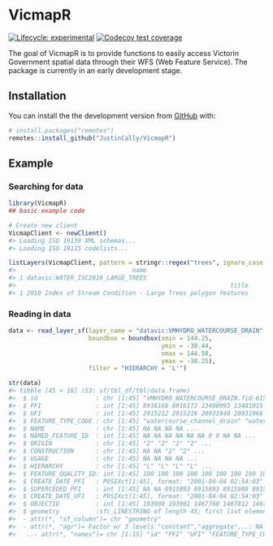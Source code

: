 
<!-- README.md is generated from README.Rmd. Please edit that file -->

# VicmapR

<!-- badges: start -->

[![Lifecycle:
experimental](https://img.shields.io/badge/lifecycle-experimental-orange.svg)](https://www.tidyverse.org/lifecycle/#experimental)
[![Codecov test
coverage](https://codecov.io/gh/JustinCally/VicmapR/branch/master/graph/badge.svg)](https://codecov.io/gh/JustinCally/VicmapR?branch=master)
<!-- badges: end -->

The goal of VicmapR is to provide functions to easily access Victorin
Government spatial data through their WFS (Web Feature Service). The
package is currently in an early development stage.

## Installation

You can install the the development version from
[GitHub](https://github.com/) with:

``` r
# install.packages("remotes")
remotes::install_github("JustinCally/VicmapR")
```

## Example

### Searching for data

``` r
library(VicmapR)
## basic example code

# Create new client
VicmapClient <- newClient()
#> Loading ISO 19139 XML schemas...
#> Loading ISO 19115 codelists...

listLayers(VicmapClient, pattern = stringr::regex("trees", ignore_case = T))
#>                                name
#> 1 datavic:WATER_ISC2010_LARGE_TREES
#>                                                           title
#> 1 2010 Index of Stream Condition - Large Trees polygon features
```

### Reading in data

``` r
data <- read_layer_sf(layer_name = "datavic:VMHYDRO_WATERCOURSE_DRAIN",
                      boundbox = boundbox(xmin = 144.25, 
                                          ymin = -38.44, 
                                          xmax = 144.50,  
                                          ymax = -38.25),  
                      filter = "HIERARCHY = 'L'")

str(data)
#> tibble [45 × 16] (S3: sf/tbl_df/tbl/data.frame)
#>  $ id                : chr [1:45] "VMHYDRO_WATERCOURSE_DRAIN.fid-61502c02_17466c42042_31c3" "VMHYDRO_WATERCOURSE_DRAIN.fid-61502c02_17466c42042_31c4" "VMHYDRO_WATERCOURSE_DRAIN.fid-61502c02_17466c42042_31c5" "VMHYDRO_WATERCOURSE_DRAIN.fid-61502c02_17466c42042_31c6" ...
#>  $ PFI               : int [1:45] 8916168 8916172 13480993 13481015 13481019 13481028 18874078 18874081 13481047 13481048 ...
#>  $ UFI               : int [1:45] 2915212 2915216 20931940 20931966 20931973 20931984 53138805 53138808 20932003 20932004 ...
#>  $ FEATURE_TYPE_CODE : chr [1:45] "watercourse_channel_drain" "watercourse_channel_drain" "watercourse_channel_drain" "watercourse_channel_drain" ...
#>  $ NAME              : chr [1:45] NA NA NA NA ...
#>  $ NAMED_FEATURE_ID  : int [1:45] NA NA NA NA NA NA 0 0 NA NA ...
#>  $ ORIGIN            : chr [1:45] "2" "2" "2" "2" ...
#>  $ CONSTRUCTION      : chr [1:45] NA NA "2" "2" ...
#>  $ USAGE             : chr [1:45] NA NA NA NA ...
#>  $ HIERARCHY         : chr [1:45] "L" "L" "L" "L" ...
#>  $ FEATURE_QUALITY_ID: int [1:45] 100 100 100 100 100 100 100 100 100 100 ...
#>  $ CREATE_DATE_PFI   : POSIXct[1:45], format: "2001-04-04 02:54:03" "2001-04-04 02:54:04" ...
#>  $ SUPERCEDED_PFI    : int [1:45] NA NA 8915893 8915893 8915988 8915988 13481057 13481063 8915977 8915977 ...
#>  $ CREATE_DATE_UFI   : POSIXct[1:45], format: "2001-04-04 02:54:03" "2001-04-04 02:54:04" ...
#>  $ OBJECTID          : int [1:45] 193900 193901 1467760 1467812 1467819 1467832 2637380 2637383 1468494 1468495 ...
#>  $ geometry          :sfc_LINESTRING of length 45; first list element:  'XY' num [1:2, 1:2] 144.4 144.4 -38.3 -38.3
#>  - attr(*, "sf_column")= chr "geometry"
#>  - attr(*, "agr")= Factor w/ 3 levels "constant","aggregate",..: NA NA NA NA NA NA NA NA NA NA ...
#>   ..- attr(*, "names")= chr [1:15] "id" "PFI" "UFI" "FEATURE_TYPE_CODE" ...
```
